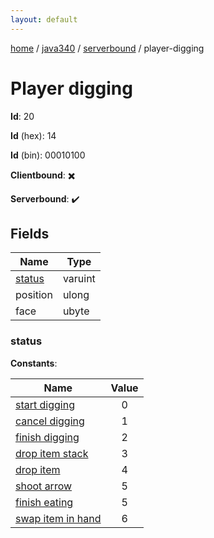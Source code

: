 ```yaml
---
layout: default
---
```


[home](/)  /  [java340](/protocol/java340)  /  [serverbound](/protocol/java340/serverbound)  /  player-digging

# Player digging

**Id**: 20

**Id** (hex): 14

**Id** (bin): 00010100

**Clientbound**: ✖️

**Serverbound**: ✔️

## Fields

Name | Type
---|---
[status](#status) | varuint
position | ulong
face | ubyte

### status

**Constants**:

Name | Value
---|:---:
[start digging](status_start-digging) | 0
[cancel digging](status_cancel-digging) | 1
[finish digging](status_finish-digging) | 2
[drop item stack](status_drop-item-stack) | 3
[drop item](status_drop-item) | 4
[shoot arrow](status_shoot-arrow) | 5
[finish eating](status_finish-eating) | 5
[swap item in hand](status_swap-item-in-hand) | 6

